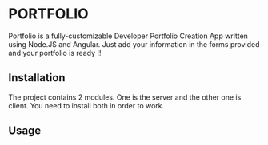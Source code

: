 # PORTFOLIO

Portfolio is a fully-customizable Developer Portfolio Creation App written using Node.JS and Angular. Just add your information in the forms provided and your portfolio is ready !!

## Installation

The project contains 2 modules. One is the server and the other one is client. You need to install both in order to work.

## Usage
